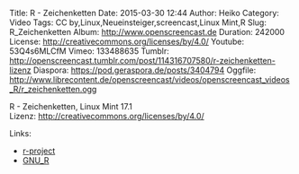 Title: R - Zeichenketten
Date: 2015-03-30 12:44
Author: Heiko
Category: Video
Tags: CC by,Linux,Neueinsteiger,screencast,Linux Mint,R
Slug: R_Zeichenketten
Album: http://www.openscreencast.de
Duration: 242000
License: http://creativecommons.org/licenses/by/4.0/
Youtube: 53Q4s6MLCfM
Vimeo: 133488635
Tumblr: http://openscreencast.tumblr.com/post/114316707580/r-zeichenketten-lizenz
Diaspora: https://pod.geraspora.de/posts/3404794
Oggfile: http://www.librecontent.de/openscreencast/videos/openscreencast_videos_R/r_zeichenketten.ogg

R - Zeichenketten, Linux Mint 17.1  
Lizenz: <http://creativecommons.org/licenses/by/4.0/>  
  

Links:

  * [r-project](http://www.r-project.org/ "Link zu r-project.org/" )
  * [GNU_R](http://de.wikibooks.org/wiki/GNU_R "Link zu de.wikibooks.org" )

